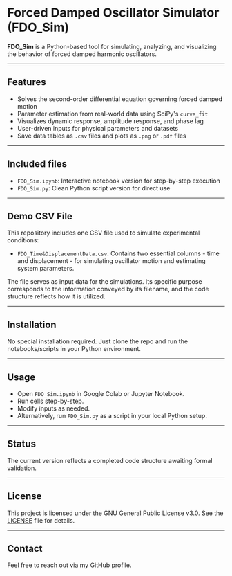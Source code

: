 # Forced Damped Oscillator Simulator (FDO_Sim)

**FDO_Sim** is a Python-based tool for simulating, analyzing, and visualizing the behavior of forced damped harmonic oscillators.

---

## Features

- Solves the second-order differential equation governing forced damped motion  
- Parameter estimation from real-world data using SciPy's `curve_fit`  
- Visualizes dynamic response, amplitude response, and phase lag  
- User-driven inputs for physical parameters and datasets  
- Save data tables as `.csv` files and plots as `.png` or `.pdf` files

---

## Included files

- `FDO_Sim.ipynb`: Interactive notebook version for step-by-step execution  
- `FDO_Sim.py`: Clean Python script version for direct use

---

## Demo CSV File

This repository includes one CSV file used to simulate experimental conditions:

- `FDO_Time&DisplacementData.csv`: Contains two essential columns - time and displacement - for simulating oscillator motion and estimating system parameters.

The file serves as input data for the simulations. Its specific purpose corresponds to the information conveyed by its filename, and the code structure reflects how it is utilized.

---

## Installation

No special installation required. Just clone the repo and run the notebooks/scripts in your Python environment.

---

## Usage

- Open `FDO_Sim.ipynb` in Google Colab or Jupyter Notebook.  
- Run cells step-by-step.  
- Modify inputs as needed.  
- Alternatively, run `FDO_Sim.py` as a script in your local Python setup.

---

## Status

The current version reflects a completed code structure awaiting formal validation.

---

## License

This project is licensed under the GNU General Public License v3.0. See the [LICENSE](LICENSE) file for details.

---

## Contact

Feel free to reach out via my GitHub profile.

